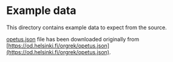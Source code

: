 # Example data
This directory contains example data to expect from the source.

[opetus.json](opetus.json) file has been downloaded originally from [https://od.helsinki.fi/orgrek/opetus.json](https://od.helsinki.fi/orgrek/opetus.json).
